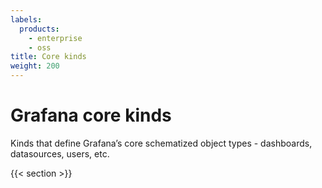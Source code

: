```yaml
---
labels:
  products:
    - enterprise
    - oss
title: Core kinds
weight: 200
---
```


# Grafana core kinds

Kinds that define Grafana’s core schematized object types - dashboards, datasources, users, etc.

{{< section >}}
